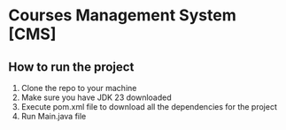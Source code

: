 # Courses Management System [CMS]
## How to run the project
1. Clone the repo to your machine
2. Make sure you have JDK 23 downloaded
3. Execute pom.xml file to download all the dependencies for the project
4. Run Main.java file

